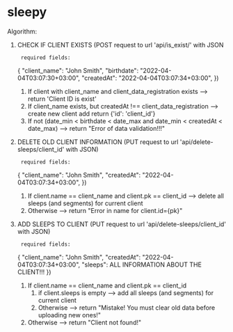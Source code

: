 # sleepy

Algorithm:

1. CHECK IF CLIENT EXISTS (POST request to url 'api/is_exist/' with JSON

        required fields:
    {
        "client_name": "John Smith",
        "birthdate": "2022-04-04T03:07:30+03:00",
        "createdAt": "2022-04-04T03:07:34+03:00",
    })
   1. If client with client_name and client_data_registration exists 
                      --> return 'Client ID is exist'
   2. If client_name exists, but createdAt !== client_data_registration 
                      --> create new client add return {'id': 'client_id'}
   3. If not (date_min < birthdate < date_max and date_min < createdAt < date_max)
                      --> return "Error of data validation!!!"

2. DELETE OLD CLIENT INFORMATION (PUT request to url 'api/delete-sleeps/client_id' with JSON)

        required fields:
    {
        "client_name": "John Smith",
        "createdAt": "2022-04-04T03:07:34+03:00",
    })
    1. If client.name == client_name and client.pk == client_id 
                       --> delete all sleeps (and segments) for current client
    2. Otherwise --> return "Error in name for client.id={pk}"

3. ADD SLEEPS TO CLIENT (PUT request to url 'api/delete-sleeps/client_id' with JSON)

        required fields:
    {
        "client_name": "John Smith",
        "createdAt": "2022-04-04T03:07:34+03:00",
        "sleeps": ALL INFORMATION ABOUT THE CLIENT!!!
    })
   1. If client.name == client_name and client.pk == client_id 
      1. if client.sleeps is empty --> add all sleeps (and segments) for current client
      2. Otherwise --> return "Mistake! You must clear old data before uploading new ones!"
   2. Otherwise --> return "Client not found!"
   